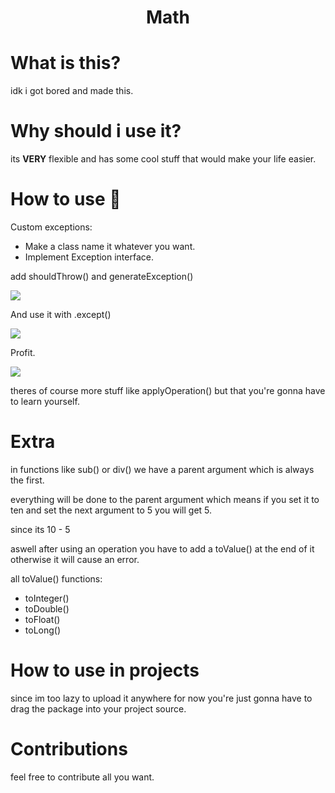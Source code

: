 <h1 align="center">Math</h1>

# What is this?
idk i got bored and made this.

# Why should i use it?
its **VERY** flexible and has some cool stuff that would make your life easier.

# How to use 🤔
Custom exceptions:
- Make a class name it whatever you want.
- Implement Exception interface.

add shouldThrow() and generateException()

<img src="https://cdn.discordapp.com/attachments/1133734802047111242/1141482997565108335/image.png">

And use it with .except()

<img src="https://cdn.discordapp.com/attachments/1133734802047111242/1141483340231348354/image.png">

Profit.

<img src="https://cdn.discordapp.com/attachments/1133734802047111242/1141482663367147540/image.png">

theres of course more stuff like applyOperation() but that you're gonna have to learn yourself.

# Extra

in functions like sub() or div() we have a parent argument which is always the first. 

everything will be done to the parent argument which means if you set it to ten and set the next argument to 5 you will get 5.

since its 10 - 5

aswell after using an operation you have to add a toValue() at the end of it otherwise it will cause an error.

all toValue() functions:
- toInteger()
- toDouble()
- toFloat()
- toLong()

# How to use in projects
since im too lazy to upload it anywhere for now you're just gonna have to drag the package into your project source.

# Contributions
feel free to contribute all you want.
